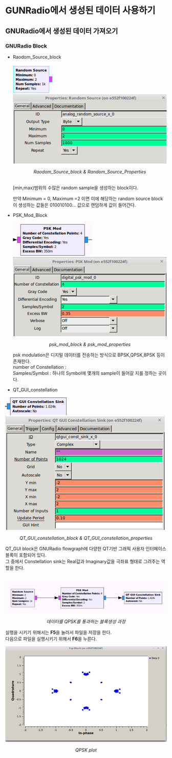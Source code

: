 # GUNRadio에서 생성된 데이터 사용하기

## GNURadio에서 생성된 데이터 가져오기

### GNURadio Block

* Raodom_Source_block<br><br>
![random_source_block](random_source_block.png) ![random_source_properties](random_source_properties.png)<br>
  *<center>Raodom_Source_block & Random_Source_Properties</center>*<br>

  [min,max)범위의 수많은 random sample을 생성하는 block이다. <br>

  만약 Minimum = 0, Maximum =2 이면 이에 해당하는 random source block이 생성하는 값들은 010010100... 값으로 랜덤하게 값이 들어간다.

* PSK_Mod_Block
  
  ![psk_mod_block](psk_mod_block.png)
  ![psk_mod_properties](psk_mod_properties.png)<br>
  *<center>psk_mod_block & psk_mod_properties</center>*

  psk modulation은 디지털 데이터를 전송하는 방식으로 BPSK,QPSK,8PSK 등이 존재한다.<br>
  number of Constellation : <br>
  Samples/Symbol : 
  하나의 Symbol에 몇개의 sample이 들어갈 지를 정하는 곳이다.<br>
* QT_GUI_constellation

![QT_GUI_constellation_block](QT_GUI_constellation_block.png)
![QT_GUI_constellation_properties](QT_GUI_constellation_properties.png)
*<center>QT_GUI_constellation_block & QT_GUI_constellation_properties</center>*

QT_GUI block은 GNURadio flowgraph에 다양한 QT기반 그래픽 사용자 인터페이스 블록이 포함되어 있다. <br>
그 중에서 Constellation sink는 Real값과 Imaginary값을 극좌표 형태로 그려주는 역할을 한다.<br><br>

![QPSK_full](QPSK_full.png)
*<center>데이터를 QPSK를 통과하는 블록생성 과정</center>*

실행을 시키기 위해서는 **F5**을 눌러서 파일을 저장을 한다. <br>
다음으로 파일을 실행시키기 위해서 **F6**을 누른다.<br>

![QPSK_plot](QPSK_plot.png)
*<center>QPSK plot</center>*








